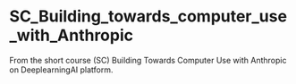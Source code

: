 # SC_Building_towards_computer_use_with_Anthropic
From the short course (SC) Building Towards Computer Use with Anthropic on DeeplearningAI platform.
